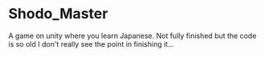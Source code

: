 # Shodo_Master

A game on unity where you learn Japanese.
Not fully finished but the code is so old I don't really see the point in finishing it...
